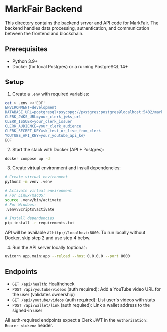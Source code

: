 # MarkFair Backend

This directory contains the backend server and API code for MarkFair. The backend handles data processing, authentication, and communication between the frontend and blockchain.

## Prerequisites

- Python 3.9+
- Docker (for local Postgres) or a running PostgreSQL 14+

## Setup

1. Create a `.env` with required variables:

```bash
cat > .env <<'EOF'
ENVIRONMENT=development
DATABASE_URL=postgresql+psycopg://postgres:postgres@localhost:5432/markfair
CLERK_JWKS_URL=your_clerk_jwks_url
CLERK_ISSUER=your_clerk_issuer
CLERK_AUDIENCE=your_clerk_audience
CLERK_SECRET_KEY=sk_test_or_live_from_clerk
YOUTUBE_API_KEY=your_youtube_api_key
EOF
```

2. Start the stack with Docker (API + Postgres):

```bash
docker compose up -d
```

3. Create virtual environment and install dependencies:

```bash
# Create virtual environment
python3 -m venv .venv

# Activate virtual environment
# For Linux/macOS:
source .venv/bin/activate
# For Windows:
.venv\Scripts\activate

# Install dependencies
pip install -r requirements.txt
```

API will be available at `http://localhost:8000`. To run locally without Docker, skip step 2 and use step 4 below.

4. Run the API server locally (optional):

```bash
uvicorn app.main:app --reload --host 0.0.0.0 --port 8000
```

## Endpoints

- `GET /api/health`: Healthcheck
- `POST /api/youtube/videos` (auth required): Add a YouTube video URL for the user (validates ownership)
- `GET /api/youtube/videos` (auth required): List user's videos with stats
- `POST /api/wallet/link` (auth required): Link a wallet address to the signed-in user

All auth-required endpoints expect a Clerk JWT in the `Authorization: Bearer <token>` header.

